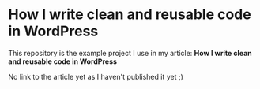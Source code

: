 # How I write clean and reusable code in WordPress

This repository is the example project I use in my article: **How I write clean and reusable code in WordPress**

No link to the article yet as I haven't published it yet ;)
